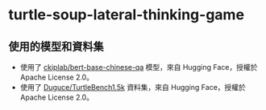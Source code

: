 # turtle-soup-lateral-thinking-game



## 使用的模型和資料集

- 使用了 [ckiplab/bert-base-chinese-qa](https://huggingface.co/ckiplab/bert-base-chinese-qa) 模型，來自 Hugging Face，授權於 Apache License 2.0。
- 使用了 [Duguce/TurtleBench1.5k](https://huggingface.co/datasets/Duguce/TurtleBench1.5k) 資料集，來自 Hugging Face，授權於 Apache License 2.0。
